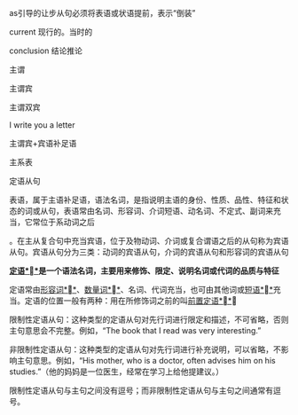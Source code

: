 as引导的让步从句必须将表语或状语提前，表示“倒装”





current 现行的。当时的

conclusion 结论推论



主谓

主谓宾

主谓双宾

I write you a letter

主谓宾+宾语补足语

主系表

定语从句



表语，属于主语补足语，语法名词，是指说明主语的身份、性质、品性、特征和状态的词或从句，表语常由名词、形容词、介词短语、动名词、不定式、副词来充当，它常位于系动词之后



。在主从复合句中充当宾语，位于及物动词、介词或复合谓语之后的从句称为宾语从句。宾语从句分为三类：动词的宾语从句，介词的宾语从句和形容词的宾语从句

**[定语\*\*](https://www.baidu.com/s?rsv_idx=2&tn=baiduhome_pg&wd=定语&usm=2&ie=utf-8&rsv_pq=af3780c700084b51&oq=定语&rsv_t=99d3px08kdMbnOwjQNKbANE8urSKZLm5me7lmYdimvsvrrWqdWY18YL%2FkwjAzyjrSFC0&sa=re_dqa_zy&icon=1)是一个语法名词，主要用来修饰、限定、说明名词或代词的品质与特征**

定语常由[形容词**](https://www.baidu.com/s?rsv_idx=2&tn=baiduhome_pg&wd=形容词&usm=2&ie=utf-8&rsv_pq=af3780c700084b51&oq=定语&rsv_t=6b96Njmb5MarD9QAsYozuiUBHNqBm5FQT%2BJqzq7vlGfU7yMfUGzNZ%2FU%2FAjqKcnM257SB&sa=re_dqa_zy&icon=1)、[数量词**](https://www.baidu.com/s?rsv_idx=2&tn=baiduhome_pg&wd=数量词&usm=2&ie=utf-8&rsv_pq=af3780c700084b51&oq=定语&rsv_t=6b96Njmb5MarD9QAsYozuiUBHNqBm5FQT%2BJqzq7vlGfU7yMfUGzNZ%2FU%2FAjqKcnM257SB&sa=re_dqa_zy&icon=1)、名词、代词充当，也可由其他词或[短语**](https://www.baidu.com/s?rsv_idx=2&tn=baiduhome_pg&wd=短语&usm=2&ie=utf-8&rsv_pq=af3780c700084b51&oq=定语&rsv_t=6b96Njmb5MarD9QAsYozuiUBHNqBm5FQT%2BJqzq7vlGfU7yMfUGzNZ%2FU%2FAjqKcnM257SB&sa=re_dqa_zy&icon=1)充当。定语的位置一般有两种：用在所修饰词之前的叫[前置定语**](https://www.baidu.com/s?rsv_idx=2&tn=baiduhome_pg&wd=前置定语&usm=2&ie=utf-8&rsv_pq=af3780c700084b51&oq=定语&rsv_t=6b96Njmb5MarD9QAsYozuiUBHNqBm5FQT%2BJqzq7vlGfU7yMfUGzNZ%2FU%2FAjqKcnM257SB&sa=re_dqa_zy&icon=1)，





限制性定语从句：这种类型的定语从句对先行词进行限定和描述，不可省略，否则主句意思会不完整。例如，“The book that I read was very interesting.”

非限制性定语从句：这种类型的定语从句对先行词进行补充说明，可以省略，不影响主句意思。例如，“His mother, who is a doctor, often advises him on his studies.”（他的妈妈是一位医生，经常在学习上给他提建议。）

限制性定语从句与主句之间没有逗号；而非限制性定语从句与主句之间通常有逗号。